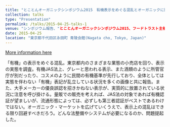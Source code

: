 ```yaml
---
title: "とことんオーガニックシンポジウム2015　有機表示をめぐる混乱とオーガニックに関する消費者意識 (Totonton Organic Symposium 2015:Confusion over Organic Labelling and Consumer Attitudes towards "Organic")"
collection: talks
type: "Presentation"
permalink: /talks/2015-04-25-talks-1
venue: "シンポジウム報告、"とことんオーガニックシンポジウム2015、フードトラスト主催Conference proceedings talk, "
date: 2015-04-25
location: "東京都千代田区永田町 青陵会館(Nagata cho, Tokyo, Japan)"
---
```


[More information here](https://www.food-trust.jp/tokoton2015/program.html)

「有機」の表示をめぐる混乱。東京都内のさまざまな業態の小売店を回り、表示の実態を調査。有機JAS法上、グレーと思われる表示、また酒類のように所管官庁が別だったり、コスメのように民間の有機基準が先行しており、全体としては実態を伴わない「有機」表記が乱立している状況を多くの画像と共に報告。また、大手メーカーの優良誤認を招きかねない表示が、実質的に放置されている状況に注意を呼び掛ける。量販での販売を考えれば、JAS法の対象であれば有機認証が望ましいが、流通形態によっては、必ずしも第三者認証がベストであるわけではない。オーガニック・マーケットを広げていくうえで、表示上の混乱はできる限り回避すべきだろう。どんな法整備やシステムが必要になるのか、問題提起した。
